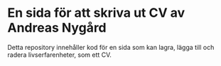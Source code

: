 # En sida för att skriva ut CV av Andreas Nygård

Detta repository innehåller kod för en sida som kan lagra, lägga till och radera livserfarenheter, som ett CV.
